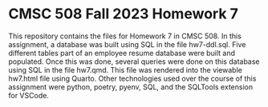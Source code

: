 # CMSC 508 Fall 2023 Homework 7
This repository contains the files for Homework 7 in CMSC 508. In this assignment, a database was built using SQL in the file hw7-ddl.sql. Five different tables part of an employee resume database were built and populated. Once this was done, several queries were done on this database using SQL in the file hw7.qmd. This file was rendered into the viewable hw7.html file using Quarto. Other technologies used over the course of this assignment were python, poetry, pyenv, SQL, and the SQLTools extension for VSCode. 